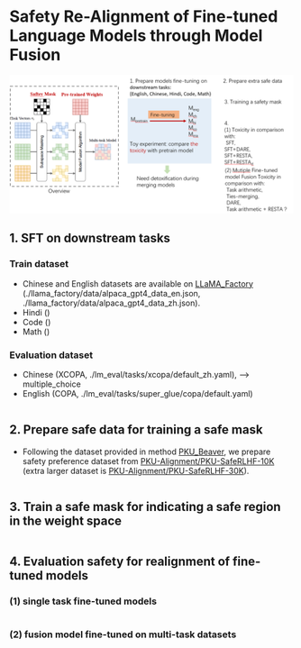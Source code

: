 # Safety Re-Alignment of Fine-tuned Language Models through Model Fusion
![Alt text](overview.png)

## 1. SFT on downstream tasks 
### Train dataset 
- Chinese and English datasets are available on [LLaMA_Factory](https://github.com/hiyouga/LLaMA-Factory) (./llama_factory/data/alpaca_gpt4_data_en.json, ./llama_factory/data/alpaca_gpt4_data_zh.json).
- Hindi ()
- Code ()
- Math ()

### Evaluation dataset
- Chinese (XCOPA, ./lm_eval/tasks/xcopa/default_zh.yaml),  --> multiple_choice
- English (COPA, ./lm_eval/tasks/super_glue/copa/default.yaml)

````

````
## 2. Prepare safe data for training a safe mask
- Following the dataset provided in method [PKU_Beaver](https://github.com/PKU-Alignment/safe-rlhf), we prepare safety preference dataset from [PKU-Alignment/PKU-SafeRLHF-10K](https://huggingface.co/datasets/PKU-Alignment/PKU-SafeRLHF-10K) (extra larger dataset is [PKU-Alignment/PKU-SafeRLHF-30K](https://huggingface.co/datasets/PKU-Alignment/PKU-SafeRLHF-30K)). 
````

````

## 3. Train a safe mask for indicating a safe region in the weight space

````

````

## 4. Evaluation safety for realignment of fine-tuned models
### (1) single task fine-tuned models
````

````
### (2) fusion model fine-tuned on multi-task datasets
````

````